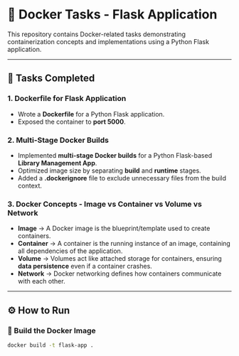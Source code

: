 # 🚀 Docker Tasks - Flask Application

This repository contains Docker-related tasks demonstrating containerization concepts and implementations using a Python Flask application.

---

## 📌 Tasks Completed

### 1. Dockerfile for Flask Application
- Wrote a **Dockerfile** for a Python Flask application.  
- Exposed the container to **port 5000**.

### 2. Multi-Stage Docker Builds
- Implemented **multi-stage Docker builds** for a Python Flask-based **Library Management App**.  
- Optimized image size by separating **build** and **runtime** stages.  
- Added a **.dockerignore** file to exclude unnecessary files from the build context.

### 3. Docker Concepts - Image vs Container vs Volume vs Network
- **Image** → A Docker image is the blueprint/template used to create containers.  
- **Container** → A container is the running instance of an image, containing all dependencies of the application.  
- **Volume** → Volumes act like attached storage for containers, ensuring **data persistence** even if a container crashes.  
- **Network** → Docker networking defines how containers communicate with each other.  

---

## ⚙️ How to Run

### 🔹 Build the Docker Image
```bash
docker build -t flask-app .
